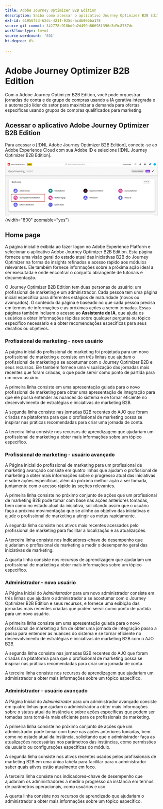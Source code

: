 ```yaml
---
title: Adobe Journey Optimizer B2B Edition
description: Saiba como acessar o aplicativo Journey Optimizer B2B Edition e usar as informações da página inicial.
exl-id: 61956f53-62dc-421f-935c-acdb9e6ba178
source-git-commit: 342778c918bd9a2d499a86698f396d3d9c8757dc
workflow-type: tm+mt
source-wordcount: '891'
ht-degree: 0%

---
```


# Adobe Journey Optimizer B2B Edition

Com o Adobe Journey Optimizer B2B Edition, você pode orquestrar jornadas de conta e de grupo de compras usando a IA gerativa integrada e a automação líder do setor para maximizar a demanda para ofertas específicas usando grupos de compras qualificados para marketing.

## Acessar o aplicativo Adobe Journey Optimizer B2B Edition

<!-- Requirements?
-->
Para acessar o [!DNL Adobe Journey Optimizer B2B Edition], conecte-se ao Adobe Experience Cloud com sua Adobe ID e selecione [!DNL Journey Optimizer B2B Edition].

![Página de navegação do grupo de compras](./assets/experience-cloud-apps.png){width="800" zoomable="yes"}

## Home page

A página inicial é exibida ao fazer logon no Adobe Experience Platform e selecionar o aplicativo Adobe Journey Optimizer B2B Edition. Esta página fornece uma visão geral do estado atual das iniciativas B2B do Journey Optimizer na forma de insights refinados e acesso rápido aos módulos relevantes. Ele também fornece informações sobre a próxima ação ideal a ser executada e onde encontrar o conjunto abrangente de tutoriais e documentação.

O Journey Optimizer B2B Edition tem duas personas de usuário: um profissional de marketing e um administrador. Cada pessoa tem uma página inicial específica para diferentes estágios de maturidade (novos ou avançados). O conteúdo da página é baseado no que cada pessoa precisa em termos de informações e as próximas ações a serem tomadas. Essas páginas também incluem o acesso ao **Assistente de IA**, que ajuda os usuários a obter informações rápidas sobre qualquer pergunta ou tópico específico necessário e a obter recomendações específicas para seus desafios ou objetivos.

### Profissional de marketing - novo usuário

A página inicial do profissional de marketing foi projetada para um novo profissional de marketing e consiste em três linhas que ajudam o profissional de marketing a se acostumar com o Journey Optimizer B2B e seus recursos. Ele também fornece uma visualização das jornadas mais recentes que foram criadas, o que pode servir como ponto de partida para um novo usuário.

A primeira linha consiste em uma apresentação guiada para o novo profissional de marketing para obter uma apresentação de integração para que ele possa entender as nuances do sistema e se tornar eficiente no desenvolvimento de estratégias e iniciativas de marketing B2B.

A segunda linha consiste nas jornadas B2B recentes do AJO que foram criadas na plataforma para que o profissional de marketing possa se inspirar nas práticas recomendadas para criar uma jornada de conta.

A terceira linha consiste nos recursos de aprendizagem que ajudariam um profissional de marketing a obter mais informações sobre um tópico específico.

### Profissional de marketing - usuário avançado

A Página inicial do profissional de marketing para um profissional de marketing avançado consiste em quatro linhas que ajudam o profissional de marketing a obter mais informações sobre o progresso atual das iniciativas e sobre ações específicas, além da próxima melhor ação a ser tomada, juntamente com o acesso rápido às seções relevantes.

A primeira linha consiste no próximo conjunto de ações que um profissional de marketing B2B pode tomar com base nas ações anteriores tomadas, bem como no estado atual da iniciativa, solicitando assim que o usuário faça a próxima movimentação que se alinhe ao objetivo das iniciativas e ajude o profissional de marketing a atingir as metas rapidamente.

A segunda linha consiste nos ativos mais recentes acessados pelo profissional de marketing para facilitar a localização e as atualizações.

A terceira linha consiste nos Indicadores-chave de desempenho que ajudariam o profissional de marketing a medir o desempenho geral das iniciativas de marketing.

A quarta linha consiste nos recursos de aprendizagem que ajudariam um profissional de marketing a obter mais informações sobre um tópico específico.

### Administrador - novo usuário

A Página Inicial do _Administrador_ para um novo administrador consiste em três linhas que ajudam o administrador a se acostumar com o Journey Optimizer B2B Edition e seus recursos, e fornece uma exibição das jornadas mais recentes criadas que podem servir como ponto de partida para um novo usuário.

A primeira linha consiste em uma apresentação guiada para o novo profissional de marketing a fim de obter uma jornada de integração passo a passo para entender as nuances do sistema e se tornar eficiente no desenvolvimento de estratégias e iniciativas de marketing B2B com o AJO B2B.

A segunda linha consiste nas jornadas B2B recentes do AJO que foram criadas na plataforma para que o profissional de marketing possa se inspirar nas práticas recomendadas para criar uma jornada de conta.

A terceira linha consiste nos recursos de aprendizagem que ajudariam um administrador a obter mais informações sobre um tópico específico.

### Administrador - usuário avançado

A Página Inicial do _Administrador_ para um administrador avançado consiste em quatro linhas que ajudam o administrador a obter mais informações sobre o status atual da instância e sobre ações específicas que podem ser tomadas para torná-la mais eficiente para os profissionais de marketing.

A primeira linha consiste no próximo conjunto de ações que um administrador pode tomar com base nas ações anteriores tomadas, bem como no estado atual da instância, solicitando que o administrador faça as atualizações necessárias nos parâmetros das instâncias, como permissões de usuário ou configurações específicas do módulo.

A segunda linha consiste nos ativos recentes usados pelos profissionais de marketing B2B em uma única tabela para facilitar para o administrador saber quais ativos estão atualmente em foco.

A terceira linha consiste nos indicadores-chave de desempenho que ajudariam os administradores a medir o progresso da instância em termos de parâmetros operacionais, como usuários e uso.

A quarta linha consiste nos recursos de aprendizado que ajudariam o administrador a obter mais informações sobre um tópico específico.
